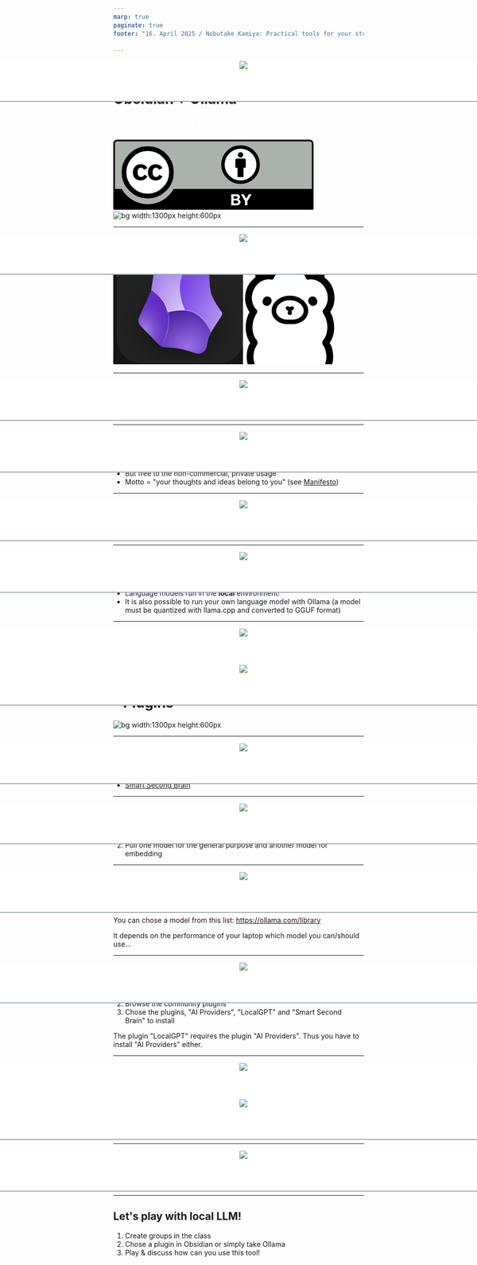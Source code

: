 ```yaml
---
marp: true
paginate: true
footer: "16. April 2025 / Nobutake Kamiya: Practical tools for your studies / Obsidian + Ollama"

---
```

<style>
@import 'default';
/* Bootstrap */
@import url('https://cdn.jsdelivr.net/npm/bootstrap@5.0.2/dist/css/bootstrap.min.css');
@import url('https://fonts.googleapis.com/css2?family=Kosugi&family=Roboto+Mono&display=swap');

:root {
  --theme-yellow: #FEDE00;
  --theme-red: #DC6027;
  --theme-blue: #0028A5;
  --theme-grey: #A3ADB7;
}
header {
  width: 100%;
  height: 80px;
  position: absolute;
  left: 0px;
  background: white;
}
.header_2nd {
  border-bottom: 2px solid var(--theme-grey);
}
.img_links {
  position: relative;
  left: 20px;
}
.img_rechts {
  position: relative;
  width: 170px;
  left: 900px;
}
section h1 {
  font-size: 2.65rem;
  color: white;
}
section h2 {
    color: var(--theme-blue);
}
.text_white {
    font-size: 1.65rem;
    color: white;
}
.bg_grey {
    position: relative;
    left: -80px;
    width: 1600px;
    height: 520px;
    background-color: var(--theme-grey);
    text-indent: 100px;
    line-height: 200px;
}

</style>
<header class="header_2nd">
<img src="../uni_img/header_links.png" height=80% class="img_links"/>
<img src="../uni_img/header_rechts.png" class="img_rechts"/>
</header>

# Practical tools for your studies / Obsidian + Ollama
<div class="text_white">
Dr. Nobutake Kamiya</div>

![width:100px](./img/cc-by.png)
![bg width:1300px height:600px](../uni_img/hintergrund_1page.jpg)


---

<header class="header_2nd">
<img src="../uni_img/header_links.png" height=80% class="img_links"/>
<img src="../uni_img/header_rechts.png" class="img_rechts"/>
</header>

![bg width:300px](../coffee_lectures//img/obsidian.png)
![bg width:250px](../coffee_lectures//img/ollama.png)



---

<header class="header_2nd">
<img src="../uni_img/header_links.png" height=80% class="img_links"/>
<img src="../uni_img/header_rechts.png" class="img_rechts"/>
</header>

## Obsidian? In short
... is a knowledge management software!
[Link to the official site](https://obsidian.md/)

---


<header class="header_2nd">
<img src="../uni_img/header_links.png" height=80% class="img_links"/>
<img src="../uni_img/header_rechts.png" class="img_rechts"/>
</header>

## Obsidian? 
- Not an open source software
- But free to the non-commercial, private usage
- Motto = "your thoughts and ideas belong to you" (see [Manifesto](https://obsidian.md/about))

---

<header class="header_2nd">
<img src="../uni_img/header_links.png" height=80% class="img_links"/>
<img src="../uni_img/header_rechts.png" class="img_rechts"/>
</header>

## Ollama? In a nutshell
... a Software, to run LLMs in your local environment
[link to the official site](https://ollama.com/)


---

<header class="header_2nd">
<img src="../uni_img/header_links.png" height=80% class="img_links"/>
<img src="../uni_img/header_rechts.png" class="img_rechts"/>
</header>

## Ollama?
- LLMs/VLMs are quantized (GGUF format)
- Language models run in the __local__ environment!
- It is also possible to run your own language model with Ollama (a model must be quantized with llama.cpp and converted to GGUF format)

---

<header class="header_2nd">
<img src="../uni_img/header_links.png" height=80% class="img_links"/>
<img src="../uni_img/header_rechts.png" class="img_rechts"/>
</header>

## A short demo with Ollama


---

<header class="header_2nd">
<img src="../uni_img/header_links.png" height=80% class="img_links"/>
<img src="../uni_img/header_rechts.png" class="img_rechts"/>
</header>

# How can we use Ollama in Obsidian? - Plugins
![bg width:1300px height:600px](../uni_img/hintergrund_1page.jpg)


---

<header class="header_2nd">
<img src="../uni_img/header_links.png" height=80% class="img_links"/>
<img src="../uni_img/header_rechts.png" class="img_rechts"/>
</header>

## Zwo plugins 
- [LocalGPT](https://github.com/pfrankov/obsidian-local-gpt)
- [Smart Second Brain](https://github.com/your-papa/obsidian-Smart2Brain)

---

<header class="header_2nd">
<img src="../uni_img/header_links.png" height=80% class="img_links"/>
<img src="../uni_img/header_rechts.png" class="img_rechts"/>
</header>

## How to install the plugins?

1. Install Obsidian & Ollama
1. Pull one model for the general purpose and another model for embedding

---

<header class="header_2nd">
<img src="../uni_img/header_links.png" height=80% class="img_links"/>
<img src="../uni_img/header_rechts.png" class="img_rechts"/>
</header>

## How to pull a model in Ollama...

```
ollama pull [a model name like "llama3.2"]
````

You can chose a model from this list: 
https://ollama.com/library

It depends on the performance of your laptop which model you can/should use...

---

<header class="header_2nd">
<img src="../uni_img/header_links.png" height=80% class="img_links"/>
<img src="../uni_img/header_rechts.png" class="img_rechts"/>
</header>

## Install "community plugins" in Obsidian
 1. Turn off the restriction mode
 1. Browse the community plugins
 1. Chose the plugins, "AI Providers", "LocalGPT" and "Smart Second Brain" to install

 The plugin "LocalGPT" requires the plugin "AI Providers". Thus you have to install "AI Providers" either.

 ---

<header class="header_2nd">
<img src="../uni_img/header_links.png" height=80% class="img_links"/>
<img src="../uni_img/header_rechts.png" class="img_rechts"/>
</header>

## Configure the plugins!

---

<header class="header_2nd">
<img src="../uni_img/header_links.png" height=80% class="img_links"/>
<img src="../uni_img/header_rechts.png" class="img_rechts"/>
</header>

## LocalGPT
![height:450px](./img/localGPT.png)

---

<header class="header_2nd">
<img src="../uni_img/header_links.png" height=80% class="img_links"/>
<img src="../uni_img/header_rechts.png" class="img_rechts"/>
</header>

## Smart Second Brain
![height:450px](./img/smartSecondBrain.png)

---

## Let's play with local LLM!

1. Create groups in the class
1. Chose a plugin in Obsidian or simply take Ollama 
1. Play & discuss how can you use this tool!








